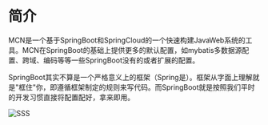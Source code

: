 # 简介

MCN是一个基于SpringBoot和SpringCloud的一个快速构建JavaWeb系统的工具。MCN在SpringBoot的基础上提供更多的默认配置，如mybatis多数据源配置、跨域、编码等等一些SpringBoot没有的或者扩展的配置。

SpringBoot其实不算是一个严格意义上的框架（Spring是）。框架从字面上理解就是"框住"你，即遵循框架制定的规则来写代码。而SpringBoot就是按照我们平时的开发习惯直接将配置配好，拿来即用。

![SSS](http://cdn.hiboot.cn/5612db4209ee4b3cacd5993c17fd6645.jpg)